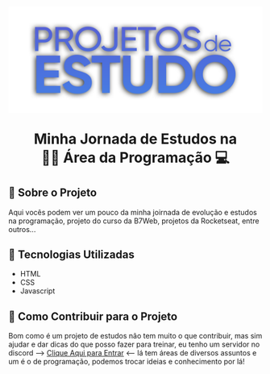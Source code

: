 <h1 align="center">
    <img src="./ImageCapaEstudosProject.png">
    <p>Minha Jornada de Estudos na <br> 👨‍💻 Área da Programação 💻</p>
</h1>

## 📖 Sobre o Projeto
Aqui vocês podem ver um pouco da minha joirnada de evolução e estudos na programação, projeto do curso da B7Web, projetos da Rocketseat, entre outros...

## 🔨 Tecnologias Utilizadas
- HTML
- CSS
- Javascript

## 🧱 Como Contribuir para o Projeto
Bom como é um projeto de estudos não tem muito o que contribuir, mas sim ajudar e dar dicas do que posso fazer para treinar, eu tenho um servidor no discord --> [Clique Aqui para Entrar](https://discord.gg/2mRhtFJkJN) <-- lá tem áreas de diversos assuntos e um é o de programação, podemos trocar ideias e conhecimento por lá!